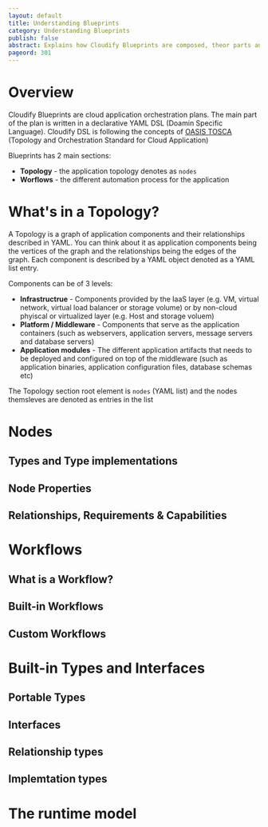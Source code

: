 ```yaml
---
layout: default
title: Understanding Blueprints
category: Understanding Blueprints
publish: false
abstract: Explains how Cloudify Blueprints are composed, theor parts and their syntax
pageord: 301
--- 
```


# Overview
Cloudify Blueprints are cloud application orchestration plans. The main part of the plan is written in a declarative YAML DSL (Doamin Specific Language). Cloudify DSL is following the concepts of [OASIS TOSCA](http://www.oasis-open.org/committees/tc_home.php?wg_abbrev=tosca) (Topology and Orchestration Standard for Cloud Application)

Blueprints has 2 main sections:
* **Topology** - the application topology denotes as `nodes`
* **Worflows** - the different automation process for the application 


# What's in a Topology?
A Topology is a graph of application components and their relationships described in YAML. You can think about it as application components being the vertices of the graph and the relationships being the edges of the graph. Each component is described by a YAML object denoted as a YAML list entry. 

Components can be of 3 levels:
* **Infrastructrue** - Components provided by the IaaS layer (e.g. VM, virtual network, virtual load balancer or storage volume) or by non-cloud phyiscal or virtualized layer (e.g. Host and storage voluem)
* **Platform / Middleware** - Components that serve as the application containers (such as webservers, application servers, message servers and database servers)
* **Application modules** - The different application artifacts that needs to be deployed and configured on top of the middleware (such as application binaries, application configuration files, database schemas etc) 


The Topology section root element is `nodes` (YAML list) and the nodes themsleves are denoted as entries in the list
# Nodes

## Types and Type implementations

## Node Properties

## Relationships, Requirements & Capabilities

# Workflows

## What is a Workflow?


## Built-in Workflows


## Custom Workflows


# Built-in Types and Interfaces
## Portable Types
## Interfaces
## Relationship types
## Implemtation types

# The runtime model
